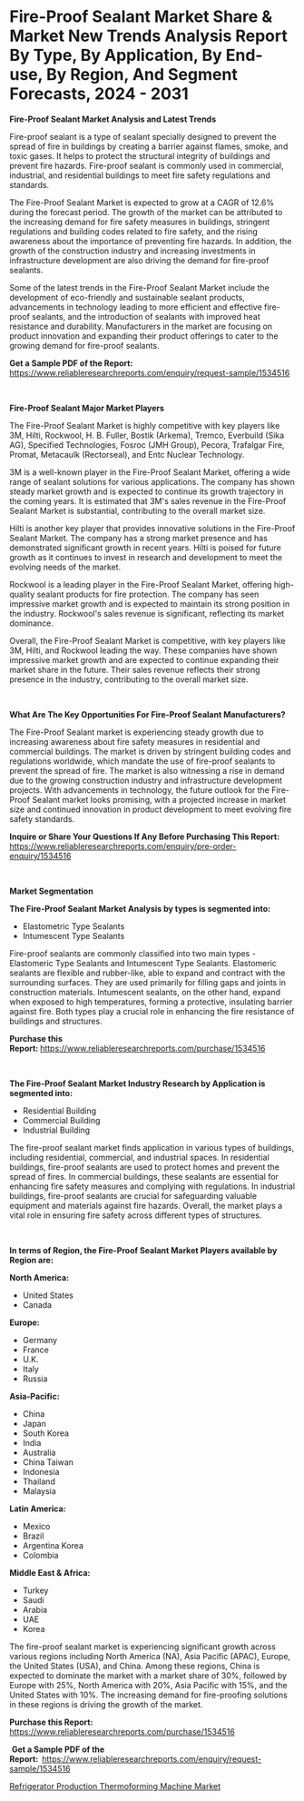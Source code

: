 <p><h1>Fire-Proof Sealant Market Share & Market New Trends Analysis Report By Type, By Application, By End-use, By Region, And Segment Forecasts, 2024 - 2031</h1></p><p><strong>Fire-Proof Sealant Market Analysis and Latest Trends</strong></p>
<p><p>Fire-proof sealant is a type of sealant specially designed to prevent the spread of fire in buildings by creating a barrier against flames, smoke, and toxic gases. It helps to protect the structural integrity of buildings and prevent fire hazards. Fire-proof sealant is commonly used in commercial, industrial, and residential buildings to meet fire safety regulations and standards.</p><p>The Fire-Proof Sealant Market is expected to grow at a CAGR of 12.6% during the forecast period. The growth of the market can be attributed to the increasing demand for fire safety measures in buildings, stringent regulations and building codes related to fire safety, and the rising awareness about the importance of preventing fire hazards. In addition, the growth of the construction industry and increasing investments in infrastructure development are also driving the demand for fire-proof sealants.</p><p>Some of the latest trends in the Fire-Proof Sealant Market include the development of eco-friendly and sustainable sealant products, advancements in technology leading to more efficient and effective fire-proof sealants, and the introduction of sealants with improved heat resistance and durability. Manufacturers in the market are focusing on product innovation and expanding their product offerings to cater to the growing demand for fire-proof sealants.</p></p>
<p><strong>Get a Sample PDF of the Report:&nbsp;</strong> <a href="https://www.reliableresearchreports.com/enquiry/request-sample/1534516">https://www.reliableresearchreports.com/enquiry/request-sample/1534516</a></p>
<p>&nbsp;</p>
<p><strong>Fire-Proof Sealant Major Market Players</strong></p>
<p><p>The Fire-Proof Sealant Market is highly competitive with key players like 3M, Hilti, Rockwool, H. B. Fuller, Bostik (Arkema), Tremco, Everbuild (Sika AG), Specified Technologies, Fosroc (JMH Group), Pecora, Trafalgar Fire, Promat, Metacaulk (Rectorseal), and Entc Nuclear Technology. </p><p>3M is a well-known player in the Fire-Proof Sealant Market, offering a wide range of sealant solutions for various applications. The company has shown steady market growth and is expected to continue its growth trajectory in the coming years. It is estimated that 3M's sales revenue in the Fire-Proof Sealant Market is substantial, contributing to the overall market size.</p><p>Hilti is another key player that provides innovative solutions in the Fire-Proof Sealant Market. The company has a strong market presence and has demonstrated significant growth in recent years. Hilti is poised for future growth as it continues to invest in research and development to meet the evolving needs of the market.</p><p>Rockwool is a leading player in the Fire-Proof Sealant Market, offering high-quality sealant products for fire protection. The company has seen impressive market growth and is expected to maintain its strong position in the industry. Rockwool's sales revenue is significant, reflecting its market dominance.</p><p>Overall, the Fire-Proof Sealant Market is competitive, with key players like 3M, Hilti, and Rockwool leading the way. These companies have shown impressive market growth and are expected to continue expanding their market share in the future. Their sales revenue reflects their strong presence in the industry, contributing to the overall market size.</p></p>
<p>&nbsp;</p>
<p><strong>What Are The Key Opportunities For Fire-Proof Sealant Manufacturers?</strong></p>
<p><p>The Fire-Proof Sealant market is experiencing steady growth due to increasing awareness about fire safety measures in residential and commercial buildings. The market is driven by stringent building codes and regulations worldwide, which mandate the use of fire-proof sealants to prevent the spread of fire. The market is also witnessing a rise in demand due to the growing construction industry and infrastructure development projects. With advancements in technology, the future outlook for the Fire-Proof Sealant market looks promising, with a projected increase in market size and continued innovation in product development to meet evolving fire safety standards.</p></p>
<p><strong>Inquire or Share Your Questions If Any Before Purchasing This Report:</strong> <a href="https://www.reliableresearchreports.com/enquiry/pre-order-enquiry/1534516">https://www.reliableresearchreports.com/enquiry/pre-order-enquiry/1534516</a></p>
<p>&nbsp;</p>
<p><strong>Market Segmentation</strong></p>
<p><strong>The Fire-Proof Sealant Market Analysis by types is segmented into:</strong></p>
<p><ul><li>Elastometric Type Sealants</li><li>Intumescent Type Sealants</li></ul></p>
<p><p>Fire-proof sealants are commonly classified into two main types - Elastomeric Type Sealants and Intumescent Type Sealants. Elastomeric sealants are flexible and rubber-like, able to expand and contract with the surrounding surfaces. They are used primarily for filling gaps and joints in construction materials. Intumescent sealants, on the other hand, expand when exposed to high temperatures, forming a protective, insulating barrier against fire. Both types play a crucial role in enhancing the fire resistance of buildings and structures.</p></p>
<p><strong>Purchase this Report:&nbsp;</strong><a href="https://www.reliableresearchreports.com/purchase/1534516">https://www.reliableresearchreports.com/purchase/1534516</a></p>
<p>&nbsp;</p>
<p><strong>The Fire-Proof Sealant Market Industry Research by Application is segmented into:</strong></p>
<p><ul><li>Residential Building</li><li>Commercial Building</li><li>Industrial Building</li></ul></p>
<p><p>The fire-proof sealant market finds application in various types of buildings, including residential, commercial, and industrial spaces. In residential buildings, fire-proof sealants are used to protect homes and prevent the spread of fires. In commercial buildings, these sealants are essential for enhancing fire safety measures and complying with regulations. In industrial buildings, fire-proof sealants are crucial for safeguarding valuable equipment and materials against fire hazards. Overall, the market plays a vital role in ensuring fire safety across different types of structures.</p></p>
<p>&nbsp;</p>
<p><strong>In terms of Region, the Fire-Proof Sealant Market Players available by Region are:</strong></p>
<p>
    <p> <strong> North America: </strong>
        <ul>
            <li>United States</li>
            <li>Canada</li>
        </ul>
        </p> 
    <p> <strong> Europe: </strong>
        <ul>
            <li>Germany</li>
            <li>France</li>
            <li>U.K.</li>
            <li>Italy</li>
            <li>Russia</li>
        </ul>
        </p> 
    <p> <strong> Asia-Pacific: </strong>
        <ul>
            <li>China</li>
            <li>Japan</li>
            <li>South Korea</li>
            <li>India</li>
            <li>Australia</li>
            <li>China Taiwan</li>
            <li>Indonesia</li>
            <li>Thailand</li>
            <li>Malaysia</li>
        </ul>
        </p> 
    <p> <strong> Latin America: </strong>
        <ul>
            <li>Mexico</li>
            <li>Brazil</li>
            <li>Argentina Korea</li>
            <li>Colombia</li>
        </ul>
        </p> 
    <p> <strong> Middle East & Africa: </strong>
        <ul>
            <li>Turkey</li>
            <li>Saudi</li>
            <li>Arabia</li>
            <li>UAE</li>
            <li>Korea</li>
        </ul>
    </p>
    </p>
<p><p>The fire-proof sealant market is experiencing significant growth across various regions including North America (NA), Asia Pacific (APAC), Europe, the United States (USA), and China. Among these regions, China is expected to dominate the market with a market share of 30%, followed by Europe with 25%, North America with 20%, Asia Pacific with 15%, and the United States with 10%. The increasing demand for fire-proofing solutions in these regions is driving the growth of the market.</p></p>
<p><strong>Purchase this Report: </strong><a href="https://www.reliableresearchreports.com/purchase/1534516">https://www.reliableresearchreports.com/purchase/1534516</a></p>
<p>&nbsp;<strong>Get a Sample PDF of the Report:&nbsp;&nbsp;</strong><a href="https://www.reliableresearchreports.com/enquiry/request-sample/1534516">https://www.reliableresearchreports.com/enquiry/request-sample/1534516</a></p>
<p><strong></strong></p>
<p><p><a href="https://cautious-neon-760.notion.site/Refrigerator-Production-Thermoforming-Machine-Market-Research-Report-Unlocks-Analysis-on-the-Market--2793c37453f1488ea7e17bc549512065">Refrigerator Production Thermoforming Machine Market</a></p></p>